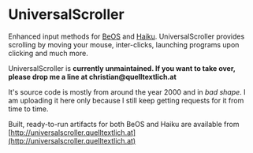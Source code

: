 UniversalScroller
=================

Enhanced input methods for [BeOS](https://en.wikipedia.org/wiki/BeOS)
and [Haiku](https://www.haiku-os.org/). UniversalScroller provides
scrolling by moving your mouse, inter-clicks, launching programs upon
clicking and much more.

UniversalScroller is __currently unmaintained. If you want to take
over, please drop me a line at christian@quelltextlich.at__

It's source code is mostly from around the year 2000 and in *bad
shape*. I am uploading it here only because I still keep getting
requests for it from time to time.

Built, ready-to-run artifacts for both BeOS and Haiku are available
from
[http://universalscroller.quelltextlich.at](http://universalscroller.quelltextlich.at)

